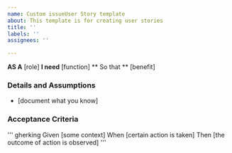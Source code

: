 ```yaml
---
name: Custom issueUser Story template
about: This template is for creating user stories
title: ''
labels: ''
assignees: ''

---
```


**AS A** [role]
**I need** [function]
** So that ** [benefit]

### Details and Assumptions
* [document what you know]

### Acceptance Criteria
''' gherking
Given [some context]
When [certain action is taken]
Then [the outcome of action is observed]
'''
